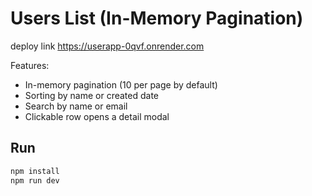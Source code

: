 # Users List (In-Memory Pagination)
deploy link
https://userapp-0qvf.onrender.com

Features:
- In-memory pagination (10 per page by default)
- Sorting by name or created date
- Search by name or email
- Clickable row opens a detail modal

## Run
```bash
npm install
npm run dev
```

